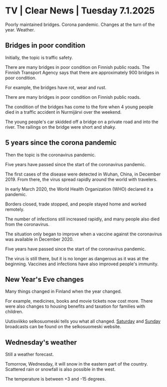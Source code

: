 # TV \| Clear News \| Tuesday 7.1.2025

Poorly maintained bridges. Corona pandemic. Changes at the turn of the year. Weather.

## Bridges in poor condition

Initially, the topic is traffic safety.

There are many bridges in poor condition on Finnish public roads. The Finnish Transport Agency says that there are approximately 900 bridges in poor condition.

For example, the bridges have rot, wear and rust.

There are many bridges in poor condition on Finnish public roads.

The condition of the bridges has come to the fore when 4 young people died in a traffic accident in Nurmijärvi over the weekend.

The young people's car skidded off a bridge on a private road and into the river. The railings on the bridge were short and shaky.

## 5 years since the corona pandemic

Then the topic is the coronavirus pandemic.

Five years have passed since the start of the coronavirus pandemic.

The first cases of the disease were detected in Wuhan, China, in December 2019. From there, the virus spread rapidly around the world with travelers.

In early March 2020, the World Health Organization (WHO) declared it a pandemic.

Borders closed, trade stopped, and people stayed home and worked remotely.

The number of infections still increased rapidly, and many people also died from the coronavirus.

The situation only began to improve when a vaccine against the coronavirus was available in December 2020.

Five years have passed since the start of the coronavirus pandemic.

The virus is still there, but it is no longer as dangerous as it was at the beginning. Vaccines and infections have also improved people's immunity.

## New Year's Eve changes

Many things changed in Finland when the year changed.

For example, medicines, books and movie tickets now cost more. There were also changes to housing benefits and taxation for families with children.

Uutisviikko selkosuomeski tells you what all changed. [Saturday](https://yle.fi/a/74-20134925) and [Sunday](https://yle.fi/a/74-20135002) broadcasts can be found on the selkosuomeski website.

## Wednesday's weather

Still a weather forecast.

Tomorrow, Wednesday, it will snow in the eastern part of the country. Scattered rain or snowfall is also possible in the west.

The temperature is between +3 and -15 degrees.

